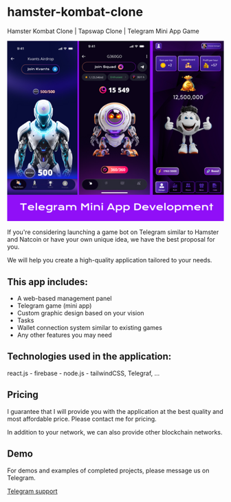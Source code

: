 # hamster-kombat-clone
Hamster Kombat Clone | Tapswap Clone | Telegram Mini App Game 

![hameste clone](./TelegramMiniApps.jpg)

If you're considering launching a game bot on Telegram similar to Hamster and Natcoin or have your own unique idea, we have the best proposal for you.

We will help you create a high-quality application tailored to your needs.

## This app includes:
- A web-based management panel
- Telegram game (mini app)
- Custom graphic design based on your vision
- Tasks
- Wallet connection system similar to existing games
- Any other features you may need

## Technologies used in the application:
react.js - firebase - node.js - tailwindCSS, Telegraf, ...

## Pricing

I guarantee that I will provide you with the application at the best quality and most affordable price. Please contact me for pricing.

In addition to your network, we can also provide other blockchain networks.

## Demo
For demos and examples of completed projects, please message us on Telegram.

[Telegram support](https://t.me/iarsalmumtaz)
